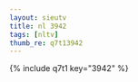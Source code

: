 ```yaml
--- 
layout: sieutv
title: nl 3942
tags: [nltv]
thumb_re: q7t13942
---
```

{% include q7t1 key="3942" %} 
